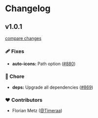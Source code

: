 # Changelog

## v1.0.1

[compare changes](https://github.com/wxt-dev/wxt/compare/auto-icons-v1.0.0...auto-icons-v1.0.1)

### 🩹 Fixes

- **auto-icons:** Path option ([#880](https://github.com/wxt-dev/wxt/pull/880))

### 🏡 Chore

- **deps:** Upgrade all dependencies ([#869](https://github.com/wxt-dev/wxt/pull/869))

### ❤️ Contributors

- Florian Metz ([@Timeraa](http://github.com/Timeraa))